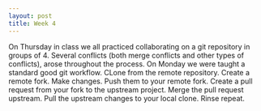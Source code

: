```yaml
---
layout: post
title: Week 4
---
```


On Thursday in class we all practiced collaborating on a git repository in groups of 4. Several conflicts (both merge conflicts and other types of conflicts), arose throughout the process.
On Monday we were taught a standard good git workflow. CLone from the remote repository. Create a remote fork. Make changes. Push them to your remote fork. Create a pull request from your fork to the upstream project. Merge the pull request upstream. Pull the upstream changes to your local clone. Rinse repeat.
